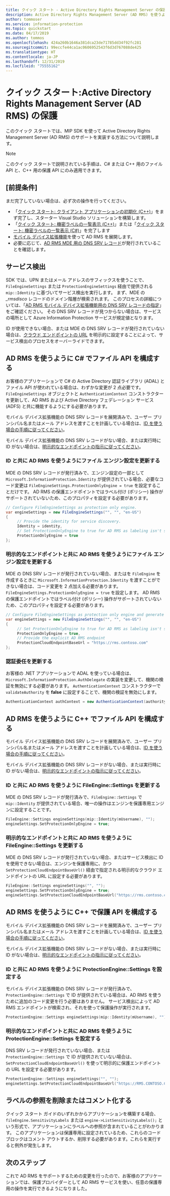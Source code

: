 ```yaml
---
title: クイック スタート - Active Directory Rights Management Server の保護
description: Active Directory Rights Management Server (AD RMS) を使うように MIP SDK を構成する方法を示すクイック スタートです
author: tommoser
ms.service: information-protection
ms.topic: quickstart
ms.date: 04/17/2019
ms.author: tommos
ms.openlocfilehash: 424a260b1646a381dca23de71785dd34f92fc281
ms.sourcegitcommit: 99eccfe44ca1ac0606952543f6d3d767088de425
ms.translationtype: HT
ms.contentlocale: ja-JP
ms.lasthandoff: 12/31/2019
ms.locfileid: "75555162"
---
```

# <a name="quickstart-active-directory-rights-management-server-ad-rms-protection"></a>クイック スタート:Active Directory Rights Management Server (AD RMS) の保護

このクイック スタートでは、MIP SDK を使って Active Directory Rights Management Server (AD RMS) のサポートを実装する方法について説明します。

> [!NOTE]
> このクイック スタートで説明されている手順は、C# または C++ 用のファイル API と、C++ 用の保護 API にのみ適用できます。

## <a name="prerequisites"></a>[前提条件]

まだ完了していない場合は、必ず次の操作を行ってください。

- 「[クイック スタート: クライアント アプリケーションの初期化 (C++)](quick-app-initialization-cpp.md)」をまず完了し、スターター Visual Studio ソリューションを構築します。
- 「[クイック スタート: 機密ラベルの一覧表示 (C++)](quick-file-list-labels-cpp.md)」または「[クイック スタート: 機密ラベルの一覧表示 (C#)](quick-file-list-labels-csharp.md)」を完了します
- [モバイル デバイス拡張機能](https://docs.microsoft.com/previous-versions/windows/it-pro/windows-server-2012-R2-and-2012/dn673574(v=ws.11))を使って AD RMS を展開します。
- 必要に応じて、[AD RMS MDE 用の DNS SRV レコード](https://docs.microsoft.com/previous-versions/windows/it-pro/windows-server-2012-r2-and-2012/dn673574(v%3dws.11)#specifying-the-dns-srv-records-for-the-ad-rms-mobile-device-extension)が発行されていることを確認します。

## <a name="service-discovery"></a>サービス検出

SDK では、UPN またはメール アドレスのサフィックスを使うことで、`FileEngineSettings` または `ProtectionEngineSettings` 経由で提供される `mip::Identity` に基づいてサービス検出を実行します。 まず、MDE の *_rmsdisco* レコードのドメイン階層が検索されます。 このプロセスの詳細については、「[AD RMS モバイル デバイス拡張機能用の DNS SRV レコードの指定](https://docs.microsoft.com/previous-versions/windows/it-pro/windows-server-2012-r2-and-2012/dn673574(v%3dws.11)#specifying-the-dns-srv-records-for-the-ad-rms-mobile-device-extension)」をご確認ください。 その DNS SRV レコードが見つからない場合は、サービスの場所として Azure Information Protection サービスが規定値となります。

ID が使用できない場合、または MDE の DNS SRV レコードが発行されていない場合は、[クラウド エンドポイントの URL](https://docs.microsoft.com/information-protection/develop/reference/class_mip_fileengine_settings#setpolicycloudendpointbaseurl-function) を明示的に設定することによって、サービス検出のプロセスをオーバーライドできます。

## <a name="configuring-file-api-in-c-to-use-ad-rms"></a>AD RMS を使うように C# でファイル API を構成する

お客様のアプリケーションで C# の Active Directory 認証ライブラリ (ADAL) とファイル API が使われている場合は、わずかな変更が 2 点必要です。 `FileEngineSettings` オブジェクトと `AuthenticationContext` コンストラクターを更新して、AD RMS および Active Directory フェデレーション サービス (ADFS) と共に機能するようにする必要があります。

モバイル デバイス拡張機能の DNS SRV レコードを展開済みで、ユーザー プリンシパル名またはメール アドレスを渡すことを計画している場合は、[ID を使う場合の手順に従ってください](#update-the-file-engine-settings-to-use-ad-rms-with-an-identity)。

モバイル デバイス拡張機能の DNS SRV レコードがない場合、または実行時に ID がない場合は、[明示的なエンドポイントの指示に従ってください](#update-the-file-engine-settings-to-use-ad-rms-with-an-explicit-endpoint)。

### <a name="update-the-file-engine-settings-to-use-ad-rms-with-an-identity"></a>ID と共に AD RMS を使うようにファイル エンジン設定を更新する

MDE の DNS SRV レコードが発行済みで、エンジン設定の一部として `Microsoft.InformationProtection.Identity` が提供されている場合、必要なコード変更は `FileEngineSettings.ProtectionOnlyEngine = true` を設定することだけです。 AD RMS の保護エンドポイントではラベル付け (ポリシー) 操作がサポートされていないため、このプロパティを設定する必要があります。

```csharp
// Configure FileEngineSettings as protection only engine.
var engineSettings = new FileEngineSettings("", "", "en-US")
{
     // Provide the identity for service discovery.
     Identity = identity,
     // Set ProtectionOnlyEngine to true for AD RMS as labeling isn't supported
     ProtectionOnlyEngine = true
};
```

### <a name="update-the-file-engine-settings-to-use-ad-rms-with-an-explicit-endpoint"></a>明示的なエンドポイントと共に AD RMS を使うようにファイル エンジン設定を更新する

MDE の DNS SRV レコードが発行されていない場合、またはを `FileEngine` を作成するときに `Microsoft.InformationProtection.Identity` を渡すことができない場合は、コード変更を 2 点加える必要があります。 `FileEngineSettings.ProtectionOnlyEngine = true` を設定します。 AD RMS の保護エンドポイントではラベル付け (ポリシー) 操作がサポートされていないため、このプロパティを設定する必要があります。

```csharp
// Configure FileEngineSettings as protection only engine and generate a unique engine id.
var engineSettings = new FileEngineSettings("", "", "en-US")
{
     // Set ProtectionOnlyEngine to true for AD RMS as labeling isn't supported
     ProtectionOnlyEngine = true,
     // Provide the explicit AD RMS endpoint
     ProtectionCloudEndpointBaseUrl = "https://rms.contoso.com"
};
```

### <a name="update-the-authentication-delegate"></a>認証委任を更新する

お客様の .NET アプリケーションで ADAL を使っている場合は、`Microsoft.InformationProtection.AuthDelegate` の実装を変更して、機関の検証を無効にする必要があります。 `AuthenticationContext` コンストラクターで `validateAuthority` を **false** に設定することで、機関の検証を無効にします。

   ```csharp
   AuthenticationContext authContext = new AuthenticationContext(authority, false, tokenCache);
   ```

## <a name="configuring-file-api-in-c-to-use-ad-rms"></a>AD RMS を使うように C++ でファイル API を構成する

モバイル デバイス拡張機能の DNS SRV レコードを展開済みで、ユーザー プリンシパル名またはメール アドレスを渡すことを計画している場合は、[ID を使う場合の手順に従ってください](#update-the-fileenginesettings-to-use-ad-rms-with-an-identity)。

モバイル デバイス拡張機能の DNS SRV レコードがない場合、または実行時に ID がない場合は、[明示的なエンドポイントの指示に従ってください](#update-the-fileenginesettings-to-use-ad-rms-with-an-explicit-endpoint)。

### <a name="update-the-fileenginesettings-to-use-ad-rms-with-an-identity"></a>ID と共に AD RMS を使うように FileEngine::Settings を更新する

MDE の DNS SRV レコードが発行済みで、`FileEngine::Settings` で `mip::Identity` が提供されている場合、唯一の操作はエンジンを保護専用エンジンに設定することです。

```cpp
FileEngine::Settings engineSettings(mip::Identity(mUsername), "");
engineSettings.SetProtectionOnlyEngine = true;
```

### <a name="update-the-fileenginesettings-to-use-ad-rms-with-an-explicit-endpoint"></a>明示的なエンドポイントと共に AD RMS を使うように FileEngine::Settings を更新する

MDE の DNS SRV レコードが発行されていない場合、またはサービス検出に ID を使用できない場合は、エンジンを保護専用に、かつ `SetProtectionCloudEndpointBaseUrl()` 経由で指定される明示的なクラウド エンドポイントの URL に設定する必要があります。

```cpp
FileEngine::Settings engineSettings("", "");
engineSettings.SetProtectionOnlyEngine = true;
engineSettings.SetProtectionCloudEndpointBaseUrl("https://rms.contoso.com");
```

## <a name="configuring-protection-api-in-c-to-use-ad-rms"></a>AD RMS を使うように C++ で保護 API を構成する

モバイル デバイス拡張機能の DNS SRV レコードを展開済みで、ユーザー プリンシパル名またはメール アドレスを渡すことを計画している場合は、[ID を使う場合の手順に従ってください](#set-the-protectionenginesettings-to-use-ad-rms-with-an-identity)。

モバイル デバイス拡張機能の DNS SRV レコードがない場合、または実行時に ID がない場合は、[明示的なエンドポイントの指示に従ってください](#set-the-protectionenginesettings-to-use-ad-rms-with-an-explicit-endpoint)。

### <a name="set-the-protectionenginesettings-to-use-ad-rms-with-an-identity"></a>ID と共に AD RMS を使うように ProtectionEngine::Settings を設定する

モバイル デバイス拡張機能の DNS SRV レコードが発行済みで、`ProtectionEngine::Settings` で ID が提供されている場合は、AD RMS を使うために追加のコード変更を行う必要はありません。 サービス検出によって AD RMS エンドポイントが検索され、それを使って保護操作が実行されます。

```cpp
ProtectionEngine::Settings engineSettings(mip::Identity(mUsername), "");
```

### <a name="set-the-protectionenginesettings-to-use-ad-rms-with-an-explicit-endpoint"></a>明示的なエンドポイントと共に AD RMS を使うように ProtectionEngine::Settings を設定する

DNS SRV レコードが発行されていない場合、または `ProtectionEngine::Settings` で ID が提供されていない場合は、`SetProtectionCloudEndpointBaseUrl()` を使って明示的に保護エンドポイントの URL を設定する必要があります。

```cpp
ProtectionEngine::Settings engineSettings("", "");
engineSettings.SetProtectionCloudEndpointBaseUrl("https://RMS.CONTOSO.COM");
```

## <a name="remove-or-comment-label-references"></a>ラベルの参照を削除またはコメント化する

クイック スタート ガイドのいずれかからアプリケーションを構築する場合、`fileEngine.SensitivityLabels` または `engine->ListSensitivityLabels();` という形式で、アプリケーションにラベルへの参照が含まれていることがわかります。 このアプリケーションは保護専用に設定されているため、これらのコード ブロックはコメント アウトするか、削除する必要があります。これらを実行すると例外が発生します。

## <a name="next-steps"></a>次のステップ

これで AD RMS をサポートするための変更を行ったので、お客様のアプリケーションでは、保護プロバイダーとして AD RMS サービスを使い、任意の保護専用の操作を実行できるようになりました。
